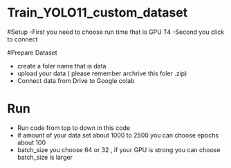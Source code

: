 # Train_YOLO11_custom_dataset

#Setup
-First you need to choose run time that is GPU T4
-Second you click to connect

#Prepare Dataset
- create a foler name that is data
- upload your data ( please remember archrive this foler .zip)
- Connect data from Drive to Google colab

# Run 
- Run code from top to down in this code
- if amount of your data set about 1000 to 2500 you can choose epochs about 100
- batch_size you choose 64 or 32 , if your GPU is strong you can choose batch_size is larger
  
